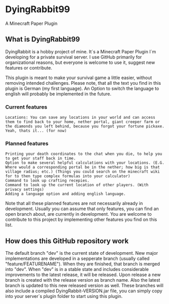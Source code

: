 # DyingRabbit99
A Minecraft Paper Plugin

## What is DyingRabbit99
DyingRabbit is a hobby project of mine. It´s a Minecraft Paper Plugin I´m developing for a private survival server. I use GitHub primarily for organizational reasons, but everyone is welcome to use it, suggest new features or contribute.

This plugin is meant to make your survival game a little easier, without removing intended challenges.
Please note, that all the text you find in this plugin is German (my first language). An Option to switch the language to english will probably be implemented in the future.

### Current features
	Locations: You can save any locations in your world and can access them to find back to your home, nether portal, giant creeper farm or the diamonds you left behind, because you forgot your fortune pickaxe.
	Yeah, thats it... (for now)

### Planned features
	Printing your death coordinates to the chat when you die, to help you to get your staff back in time.
	Option to make several helpful calculations with your locations. (E.G. Where would a corresponding portal be in the nether; how big is that village radius; etc.) (Things you could search on the minecraft wiki for to then type complex formulas into your calculator)
	Command to look up crafting recepies.
	Command to look up the current location of other players. (With privacy settings)
	Adding a language option and adding english language.

Note that all these planned features are not necessarily already in development. Usually you can assume that only features, you can find an open branch about, are currently in development. You are welcome to contribute to this project by implementing other features you find on this list.

## How does this GitHub repository work
The default branch "dev" is the current state of development.
New major implementations are developed in a sepperate branch (usually called "feature/FEATURENAME"). When they are finished, that branch is merged into "dev".
When "dev" is in a stable state and includes considerable improvements to the latest release, it will be released.
Upon release a new branch is created with the release version as branch name. Also the latest branch is updated to this new released version as well. These branches will also include a compiled DyingRabbit-VERSION.jar file, you can simply copy into your server´s plugin folder to start using this plugin.
